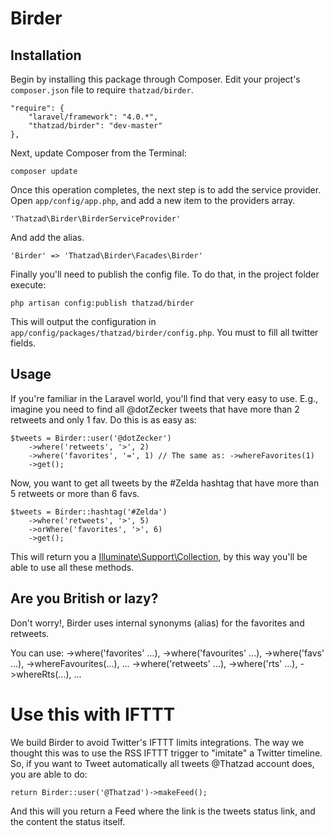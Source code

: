 Birder
======

## Installation

Begin by installing this package through Composer. Edit your project's `composer.json` file to require `thatzad/birder`.

    "require": {
        "laravel/framework": "4.0.*",
        "thatzad/birder": "dev-master"
    },

Next, update Composer from the Terminal:

    composer update

Once this operation completes, the next step is to add the service provider. Open `app/config/app.php`, and add a new item to the providers array.

    'Thatzad\Birder\BirderServiceProvider'

And add the alias.

    'Birder' => 'Thatzad\Birder\Facades\Birder'

Finally you'll need to publish the config file. To do that, in the project folder execute:

    php artisan config:publish thatzad/birder

This will output the configuration in `app/config/packages/thatzad/birder/config.php`. You must to fill all twitter fields.

## Usage

If you're familiar in the Laravel world, you'll find that very easy to use. E.g., imagine you need to find all @dotZecker tweets that have more than 2 retweets and only 1 fav. Do this is as easy as:

    $tweets = Birder::user('@dotZecker')
        ->where('retweets', '>', 2)
        ->where('favorites', '=', 1) // The same as: ->whereFavorites(1)
        ->get();

Now, you want to get all tweets by the #Zelda hashtag that have more than 5 retweets or more than 6 favs.

    $tweets = Birder::hashtag('#Zelda')
        ->where('retweets', '>', 5)
        ->orWhere('favorites', '>', 6)
        ->get();

This will return you a [Illuminate\Support\Collection](http://laravel.com/api/class-Illuminate.Support.Collection.html), by this way you'll be able to use all these methods.

## Are you British or lazy?

Don't worry!, Birder uses internal synonyms (alias) for the favorites and retweets.

You can use:
->where('favorites' ...), ->where('favourites' ...), ->where('favs' ...), ->whereFavourites(...), ...
->where('retweets' ...), ->where('rts' ...), ->whereRts(...), ...

# Use this with IFTTT

We build Birder to avoid Twitter's IFTTT limits integrations.
The way we thought this was to use the RSS IFTTT trigger to "imitate" a Twitter timeline. So, if you want to Tweet automatically all tweets @Thatzad account does, you are able to do:

    return Birder::user('@Thatzad')->makeFeed();

And this will you return a Feed where the link is the tweets status link, and the content the status itself.
